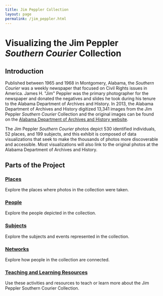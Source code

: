 ```yaml
---
title: Jim Peppler Collection
layout: page
permalink: /jim_peppler.html
---
```


# Visualizing the Jim Peppler _Southern Courier_ Collection

## Introduction

Published between 1965 and 1968 in Montgomery, Alabama, the _Southern Courier_ was a weekly newspaper that focused on Civil Rights issues in America. James H. "Jim" Peppler was the primary photographer for the newspaper and donated the negatives and slides he took during his tenure to the Alabama Department of Archives and History. In 2013, the Alabama Department of Archives and History digitized 13,341 images from the Jim Peppler _Southern Courier_ Collection and the original images can be found on the [Alabama Department of Archives and History website](https://digital.archives.alabama.gov/digital/collection/peppler).

The Jim Peppler _Southern Courier_ photos depict 530 identified individuals, 52 places, and 199 subjects, and this exhibit is composed of data visualizations that seek to make the thousands of photos more discoverable and accessible. Most visualizations will also link to the original photos at the Alabama Department of Archives and History.

## Parts of the Project

### [Places]() 
Explore the places where photos in the collection were taken.

### [People]()
Explore the people depicted in the collection.

### [Subjects]()
Explore the subjects and events represented in the collection.

### [Networks]()
Explore how people in the collection are connected.

### [Teaching and Learning Resources]()
Use these activities and resources to teach or learn more about the Jim Peppler Southern Courier Collection.